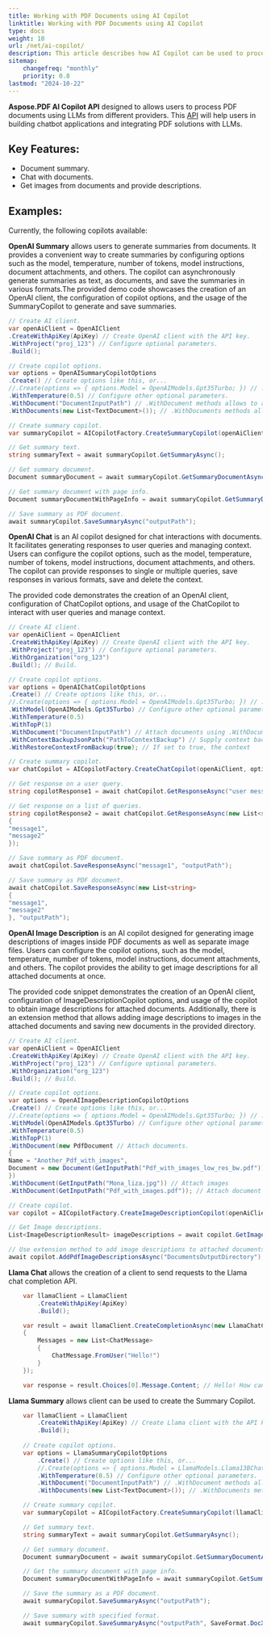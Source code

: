 ```yaml
---
title: Working with PDF Documents using AI Copilot
linktitle: Working with PDF Documents using AI Copilot
type: docs
weight: 10
url: /net/ai-copilot/
description: This article describes how AI Copilot can be used to process the PDF document with Aspose.PDF library.
sitemap:
    changefreq: "monthly"
    priority: 0.8
lastmod: "2024-10-22"
---
```


**Aspose.PDF AI Copilot API** designed to allows users to process PDF documents using LLMs from different providers. This [API](https://reference.aspose.com/pdf/net/aspose.pdf/) will help users in building chatbot applications and integrating PDF solutions with LLMs.

## Key Features:

* Document summary.
* Chat with documents.
* Get images from documents and provide descriptions.

## Examples:

Currently, the following copilots available:

**OpenAI Summary** allows users to generate summaries from documents. It provides a convenient way to create summaries by configuring options such as the model, temperature, number of tokens, model instructions, document attachments, and others. The copilot can asynchronously generate summaries as text, as documents, and save the summaries in various formats.The provided demo code showcases the creation of an OpenAI client, the configuration of copilot options, and the usage of the SummaryCopilot to generate and save summaries.

```cs
// Create AI client.
var openAiClient = OpenAIClient
.CreateWithApiKey(ApiKey) // Create OpenAI client with the API key.
.WithProject("proj_123") // Configure optional parameters.
.Build();

// Create copilot options.
var options = OpenAISummaryCopilotOptions
.Create() // Create options like this, or...
//.Create(options => { options.Model = OpenAIModels.Gpt35Turbo; }) // ...create using delegate.
.WithTemperature(0.5) // Configure other optional parameters.
.WithDocument("DocumentInputPath") // .WithDocument methods allows to add text, pdf and paths to documents.
.WithDocuments(new List<TextDocument>()); // .WithDocuments methods allows to add text, pdf and path collections.

// Create summary copilot.
var summaryCopilot = AICopilotFactory.CreateSummaryCopilot(openAiClient, options);

// Get summary text.
string summaryText = await summaryCopilot.GetSummaryAsync();

// Get summary document.
Document summaryDocument = await summaryCopilot.GetSummaryDocumentAsync();

// Get summary document with page info.
Document summaryDocumentWithPageInfo = await summaryCopilot.GetSummaryDocumentAsync(new PageInfo());

// Save summary as PDF document.
await summaryCopilot.SaveSummaryAsync("outputPath");
```

**OpenAI Chat** is an AI copilot designed for chat interactions with documents. It facilitates generating responses to user queries and managing context. Users can configure the copilot options, such as the model, temperature, number of tokens, model instructions, document attachments, and others. The copilot can provide responses to single or multiple queries, save responses in various formats, save and delete the context.

The provided code demonstrates the creation of an OpenAI client, configuration of ChatCopilot options, and usage of the ChatCopilot to interact with user queries and manage context.

```cs
// Create AI client.
var openAiClient = OpenAIClient
.CreateWithApiKey(ApiKey) // Create OpenAI client with the API key.
.WithProject("proj_123") // Configure optional parameters.
.WithOrganization("org_123")
.Build(); // Build.

// Create copilot options.
var options = OpenAIChatCopilotOptions
.Create() // Create options like this, or...
//.Create(options => { options.Model = OpenAIModels.Gpt35Turbo; }) // ...create using delegate.
.WithModel(OpenAIModels.Gpt35Turbo) // Configure other optional parameters.
.WithTemperature(0.5)
.WithTopP(1)
.WithDocument("DocumentInputPath") // Attach documents using .WithDocument(s) methods allows to add text, pdf and paths to documents.
.WithContextBackupJsonPath("PathToContextBackup") // Supply context backup to resume the conversation session.
.WithRestoreContextFromBackup(true); // If set to true, the context

// Create summary copilot.
var chatCopilot = AICopilotFactory.CreateChatCopilot(openAiClient, options);

// Get response on a user query.
string copilotResponse1 = await chatCopilot.GetResponseAsync("user message");

// Get response on a list of queries.
string copilotResponse2 = await chatCopilot.GetResponseAsync(new List<string>
{
"message1",
"message2"
});

// Save summary as PDF document.
await chatCopilot.SaveResponseAsync("message1", "outputPath");

// Save summary as PDF document.
await chatCopilot.SaveResponseAsync(new List<string>
{
"message1",
"message2"
}, "outputPath");
```

**OpenAI Image Description** is an AI copilot designed for generating image descriptions of images inside PDF documents as well as separate image files. Users can configure the copilot options, such as the model, temperature, number of tokens, model instructions, document attachments, and others. The copilot provides the ability to get image descriptions for all attached documents at once.

The provided code snippet demonstrates the creation of an OpenAI client, configuration of ImageDescriptionCopilot options, and usage of the copilot to obtain image descriptions for attached documents. Additionally, there is an extension method that allows adding image descriptions to images in the attached documents and saving new documents in the provided directory.

```cs
// Create AI client.
var openAiClient = OpenAIClient
.CreateWithApiKey(ApiKey) // Create OpenAI client with the API key.
.WithProject("proj_123") // Configure optional parameters.
.WithOrganization("org_123")
.Build(); // Build.

// Create copilot options.
var options = OpenAIImageDescriptionCopilotOptions
.Create() // Create options like this, or...
//.Create(options => { options.Model = OpenAIModels.Gpt35Turbo; }) // ...create using delegate.
.WithModel(OpenAIModels.Gpt35Turbo) // Configure other optional parameters.
.WithTemperature(0.5)
.WithTopP(1)
.WithDocument(new PdfDocument // Attach documents.
{
Name = "Another_Pdf_with_images",
Document = new Document(GetInputPath("Pdf_with_images_low_res_bw.pdf"))
})
.WithDocument(GetInputPath("Mona_liza.jpg")) // Attach images
.WithDocument(GetInputPath("Pdf_with_images.pdf")); // Attach document paths.

// Create copilot.
var copilot = AICopilotFactory.CreateImageDescriptionCopilot(openAiClient, options);

// Get Image descriptions.
List<ImageDescriptionResult> imageDescriptions = await copilot.GetImageDescriptionsAsync();

// Use extension method to add image descriptions to attached documents.
await copilot.AddPdfImageDescriptionsAsync("DocumentsOutputDirectory");
```

**Llama Chat** allows the creation of a client to send requests to the Llama chat completion API.

```cs
    var llamaClient = LlamaClient
        .CreateWithApiKey(ApiKey)
        .Build();

    var result = await llamaClient.CreateCompletionAsync(new LlamaChatCompletionRequest
    {
        Messages = new List<ChatMessage>
        {
            ChatMessage.FromUser("Hello!")
        }
    });

    var response = result.Choices[0].Message.Content; // Hello! How can I assist you today?
```

**Llama Summary** allows client can be used to create the Summary Copilot.

```cs
    var llamaClient = LlamaClient
        .CreateWithApiKey(ApiKey) // Create Llama client with the API key.
        .Build();
    
    // Create copilot options.
    var options = LlamaSummaryCopilotOptions
        .Create() // Create options like this, or...
        //.Create(options => { options.Model = LlamaModels.Llama13BChat; }) // ...create using delegate.
        .WithTemperature(0.5) // Configure other optional parameters.
        .WithDocument("DocumentInputPath") // .WithDocument methods allow to add text, pdf, and paths to documents.
        .WithDocuments(new List<TextDocument>()); // .WithDocuments methods allow to add text, pdf and path collections.

    // Create summary copilot.
    var summaryCopilot = AICopilotFactory.CreateSummaryCopilot(llamaClient, options);

    // Get summary text.
    string summaryText = await summaryCopilot.GetSummaryAsync();

    // Get summary document.
    Document summaryDocument = await summaryCopilot.GetSummaryDocumentAsync();

    // Get the summary document with page info.
    Document summaryDocumentWithPageInfo = await summaryCopilot.GetSummaryDocumentAsync(new PageInfo());

    // Save the summary as a PDF document.
    await summaryCopilot.SaveSummaryAsync("outputPath");

    // Save summary with specified format.
    await summaryCopilot.SaveSummaryAsync("outputPath", SaveFormat.DocX);
```